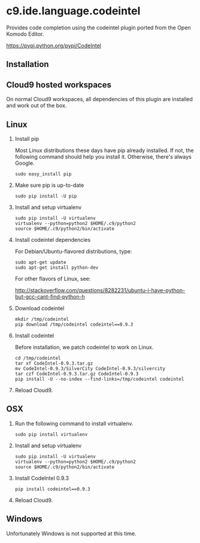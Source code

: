 # c9.ide.language.codeintel

Provides code completion using the codeintel plugin ported from the Open Komodo Editor.

https://pypi.python.org/pypi/CodeIntel

## Installation

## Cloud9 hosted workspaces

On normal Cloud9 workspaces, all dependencies of this plugin are installed
and work out of the box.

## Linux

1. Install pip

   Most Linux distributions these days have pip already installed.
   If not, the following command should help you install it.
   Otherwise, there's always Google.
   
   ```
   sudo easy_install pip
   ```
   
2. Make sure pip is up-to-date
   
   ```
   sudo pip install -U pip
   ```

3. Install and setup virtualenv

   ```
   sudo pip install -U virtualenv
   virtualenv --python=python2 $HOME/.c9/python2
   source $HOME/.c9/python2/bin/activate
   ```

4. Install codeintel dependencies

   For Debian/Ubuntu-flavored distributions, type:
   
   ```
   sudo apt-get update
   sudo apt-get install python-dev
   ```

   For other flavors of Linux, see:

   http://stackoverflow.com/questions/8282231/ubuntu-i-have-python-but-gcc-cant-find-python-h

5. Download codeintel

   ```
   mkdir /tmp/codeintel
   pip download /tmp/codeintel codeintel==0.9.3
   ```

6. Install codeintel

   Before installation, we patch codeintel to work on Linux.

   ```
   cd /tmp/codeintel
   tar xf CodeIntel-0.9.3.tar.gz
   mv CodeIntel-0.9.3/SilverCity CodeIntel-0.9.3/silvercity
   tar czf CodeIntel-0.9.3.tar.gz CodeIntel-0.9.3
   pip install -U --no-index --find-links=/tmp/codeintel codeintel
   ```

7. Reload Cloud9.

## OSX

1. Run the following command to install virtualenv.

   ```
   sudo pip install virtualenv
   ```

3. Install and setup virtualenv

   ```
   sudo pip install -U virtualenv
   virtualenv --python=python2 $HOME/.c9/python2
   source $HOME/.c9/python2/bin/activate
   ```

3. Install CodeIntel 0.9.3

   ```
   pip install codeintel==0.9.3
   ```

4. Reload Cloud9.

## Windows

Unfortunately Windows is not supported at this time.
